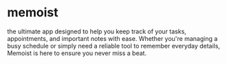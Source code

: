 # memoist
the ultimate app designed to help you keep track of your tasks, appointments, and important notes with ease. Whether you're managing a busy schedule or simply need a reliable tool to remember everyday details, Memoist is here to ensure you never miss a beat.
